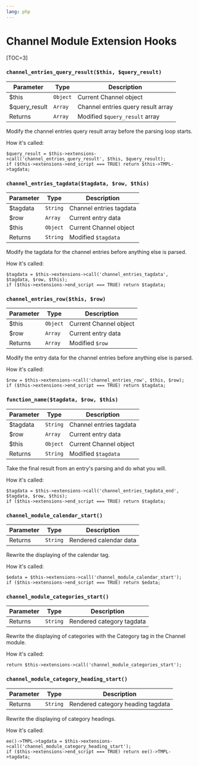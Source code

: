 ```yaml
---
lang: php
---
```


<!--
    This source file is part of the open source project
    ExpressionEngine User Guide (https://github.com/ExpressionEngine/ExpressionEngine-User-Guide)

    @link      https://expressionengine.com/
    @copyright Copyright (c) 2003-2019, EllisLab Corp. (https://ellislab.com)
    @license   https://expressionengine.com/license Licensed under Apache License, Version 2.0
-->

# Channel Module Extension Hooks

[TOC=3]

### `channel_entries_query_result($this, $query_result)`

| Parameter      | Type     | Description                        |
| -------------- | -------- | ---------------------------------- |
| \$this         | `Object` | Current Channel object             |
| \$query_result | `Array`  | Channel entries query result array |
| Returns        | `Array`  | Modified `$query_result` array     |

Modify the channel entries query result array before the parsing loop starts.

How it's called:

    $query_result = $this->extensions->call('channel_entries_query_result', $this, $query_result);
    if ($this->extensions->end_script === TRUE) return $this->TMPL->tagdata;

### `channel_entries_tagdata($tagdata, $row, $this)`

| Parameter | Type     | Description             |
| --------- | -------- | ----------------------- |
| \$tagdata | `String` | Channel entries tagdata |
| \$row     | `Array`  | Current entry data      |
| \$this    | `Object` | Current Channel object  |
| Returns   | `String` | Modified `$tagdata`     |

Modify the tagdata for the channel entries before anything else is parsed.

How it's called:

    $tagdata = $this->extensions->call('channel_entries_tagdata', $tagdata, $row, $this);
    if ($this->extensions->end_script === TRUE) return $tagdata;

### `channel_entries_row($this, $row)`

| Parameter | Type     | Description            |
| --------- | -------- | ---------------------- |
| \$this    | `Object` | Current Channel object |
| \$row     | `Array`  | Current entry data     |
| Returns   | `Array`  | Modified `$row`        |

Modify the entry data for the channel entries before anything else is parsed.

How it's called:

    $row = $this->extensions->call('channel_entries_row', $this, $row);
    if ($this->extensions->end_script === TRUE) return $tagdata;

### `function_name($tagdata, $row, $this)`

| Parameter | Type     | Description             |
| --------- | -------- | ----------------------- |
| \$tagdata | `String` | Channel entries tagdata |
| \$row     | `Array`  | Current entry data      |
| \$this    | `Object` | Current Channel object  |
| Returns   | `String` | Modified `$tagdata`     |

Take the final result from an entry's parsing and do what you will.

How it's called:

    $tagdata = $this->extensions->call('channel_entries_tagdata_end', $tagdata, $row, $this);
    if ($this->extensions->end_script === TRUE) return $tagdata;

### `channel_module_calendar_start()`

| Parameter | Type     | Description            |
| --------- | -------- | ---------------------- |
| Returns   | `String` | Rendered calendar data |

Rewrite the displaying of the calendar tag.

How it's called:

    $edata = $this->extensions->call('channel_module_calendar_start');
    if ($this->extensions->end_script === TRUE) return $edata;

### `channel_module_categories_start()`

| Parameter | Type     | Description               |
| --------- | -------- | ------------------------- |
| Returns   | `String` | Rendered category tagdata |

Rewrite the displaying of categories with the Category tag in the Channel module.

How it's called:

    return $this->extensions->call('channel_module_categories_start');

### `channel_module_category_heading_start()`

| Parameter | Type     | Description                       |
| --------- | -------- | --------------------------------- |
| Returns   | `String` | Rendered category heading tagdata |

Rewrite the displaying of category headings.

How it's called:

    ee()->TMPL->tagdata = $this->extensions->call('channel_module_category_heading_start');
    if ($this->extensions->end_script === TRUE) return ee()->TMPL->tagdata;
